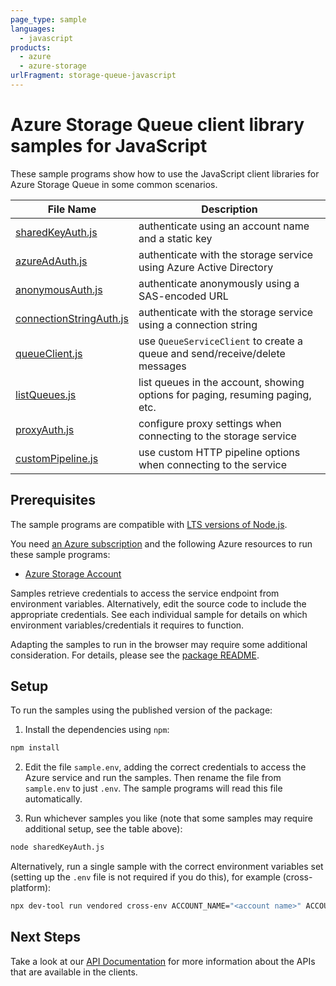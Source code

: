 ```yaml
---
page_type: sample
languages:
  - javascript
products:
  - azure
  - azure-storage
urlFragment: storage-queue-javascript
---
```


# Azure Storage Queue client library samples for JavaScript

These sample programs show how to use the JavaScript client libraries for Azure Storage Queue in some common scenarios.

| **File Name**                                   | **Description**                                                               |
| ----------------------------------------------- | ----------------------------------------------------------------------------- |
| [sharedKeyAuth.js][sharedkeyauth]               | authenticate using an account name and a static key                           |
| [azureAdAuth.js][azureadauth]                   | authenticate with the storage service using Azure Active Directory            |
| [anonymousAuth.js][anonymousauth]               | authenticate anonymously using a SAS-encoded URL                              |
| [connectionStringAuth.js][connectionstringauth] | authenticate with the storage service using a connection string               |
| [queueClient.js][queueclient]                   | use `QueueServiceClient` to create a queue and send/receive/delete messages   |
| [listQueues.js][listqueues]                     | list queues in the account, showing options for paging, resuming paging, etc. |
| [proxyAuth.js][proxyauth]                       | configure proxy settings when connecting to the storage service               |
| [customPipeline.js][custompipeline]             | use custom HTTP pipeline options when connecting to the service               |

## Prerequisites

The sample programs are compatible with [LTS versions of Node.js](https://github.com/nodejs/release#release-schedule).

You need [an Azure subscription][freesub] and the following Azure resources to run these sample programs:

- [Azure Storage Account][createinstance_azurestorageaccount]

Samples retrieve credentials to access the service endpoint from environment variables. Alternatively, edit the source code to include the appropriate credentials. See each individual sample for details on which environment variables/credentials it requires to function.

Adapting the samples to run in the browser may require some additional consideration. For details, please see the [package README][package].

## Setup

To run the samples using the published version of the package:

1. Install the dependencies using `npm`:

```bash
npm install
```

2. Edit the file `sample.env`, adding the correct credentials to access the Azure service and run the samples. Then rename the file from `sample.env` to just `.env`. The sample programs will read this file automatically.

3. Run whichever samples you like (note that some samples may require additional setup, see the table above):

```bash
node sharedKeyAuth.js
```

Alternatively, run a single sample with the correct environment variables set (setting up the `.env` file is not required if you do this), for example (cross-platform):

```bash
npx dev-tool run vendored cross-env ACCOUNT_NAME="<account name>" ACCOUNT_KEY="<account key>" node sharedKeyAuth.js
```

## Next Steps

Take a look at our [API Documentation][apiref] for more information about the APIs that are available in the clients.

[sharedkeyauth]: https://github.com/Azure/azure-sdk-for-js/blob/main/sdk/storage/storage-queue/samples/v12/javascript/sharedKeyAuth.js
[azureadauth]: https://github.com/Azure/azure-sdk-for-js/blob/main/sdk/storage/storage-queue/samples/v12/javascript/azureAdAuth.js
[anonymousauth]: https://github.com/Azure/azure-sdk-for-js/blob/main/sdk/storage/storage-queue/samples/v12/javascript/anonymousAuth.js
[connectionstringauth]: https://github.com/Azure/azure-sdk-for-js/blob/main/sdk/storage/storage-queue/samples/v12/javascript/connectionStringAuth.js
[queueclient]: https://github.com/Azure/azure-sdk-for-js/blob/main/sdk/storage/storage-queue/samples/v12/javascript/queueClient.js
[listqueues]: https://github.com/Azure/azure-sdk-for-js/blob/main/sdk/storage/storage-queue/samples/v12/javascript/listQueues.js
[proxyauth]: https://github.com/Azure/azure-sdk-for-js/blob/main/sdk/storage/storage-queue/samples/v12/javascript/proxyAuth.js
[custompipeline]: https://github.com/Azure/azure-sdk-for-js/blob/main/sdk/storage/storage-queue/samples/v12/javascript/customPipeline.js
[apiref]: https://docs.microsoft.com/javascript/api/@azure/storage-queue
[freesub]: https://azure.microsoft.com/free/
[createinstance_azurestorageaccount]: https://learn.microsoft.com/azure/storage/common/storage-account-overview
[package]: https://github.com/Azure/azure-sdk-for-js/tree/main/sdk/storage/storage-queue/README.md
